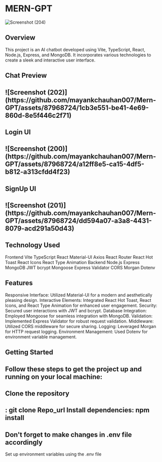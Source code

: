 <h1>MERN-GPT</h1>

![Screenshot (204)](https://github.com/mayankchauhan007/Mern-GPT/assets/87968724/e8f79f30-ba0d-4cf8-9315-06d8ee5a221e)

<h2>Overview</h2>
This project is an AI chatbot developed using Vite, TypeScript, React, Node.js, Express, and MongoDB. It incorporates various technologies to create a sleek and interactive user interface.

<h2>Chat Preview<h2/>
![Screenshot (202)](https://github.com/mayankchauhan007/Mern-GPT/assets/87968724/1cb3e551-be41-4e69-860d-8e5f446c2f71)

<h2>Login UI<h2/>
![Screenshot (200)](https://github.com/mayankchauhan007/Mern-GPT/assets/87968724/a12ff8e5-ca15-4df5-b812-a313cfdd4f23)

<h2>SignUp UI<h2/>
![Screenshot (201)](https://github.com/mayankchauhan007/Mern-GPT/assets/87968724/dd594a07-a3a8-4431-8079-acd291a50d43)

<!-- Add more screenshots and captions as needed -->
<h2>Technology Used</h2>
Frontend
Vite
TypeScript
React
Material-UI
Axios
React Router
React Hot Toast
React Icons
React Type Animation
Backend
Node.js
Express
MongoDB
JWT
bcrypt
Mongoose
Express Validator
CORS
Morgan
Dotenv
<h2>Features</h2>
Responsive Interface: Utilized Material-UI for a modern and aesthetically pleasing design.
Interactive Elements: Integrated React Hot Toast, React Icons, and React Type Animation for enhanced user engagement.
Security: Secured user interactions with JWT and bcrypt.
Database Integration: Employed Mongoose for seamless integration with MongoDB.
Validation: Implemented Express Validator for robust request validation.
Middleware: Utilized CORS middleware for secure sharing.
Logging: Leveraged Morgan for HTTP request logging.
Environment Management: Used Dotenv for environment variable management.
<h2>Getting Started<h2/>
Follow these steps to get the project up and running on your local machine:

<h2>Clone the repository<h2/>: 
git clone Repo_url
Install dependencies: npm install 
<h2> <b> Don't forget to make changes in .env file accordingly </b> </h2>
Set up environment variables using the .env file
